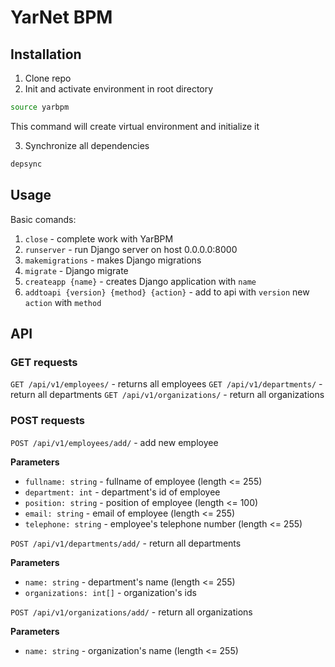 # YarNet BPM

## Installation
1. Clone repo
2. Init and activate environment in root directory

```bash
source yarbpm
```

This command will create virtual environment and initialize it

3. Synchronize all dependencies

```bash
depsync
```

## Usage

Basic comands:

1. `close` - complete work with YarBPM
2. `runserver` - run Django server on host 0.0.0.0:8000
3. `makemigrations` - makes Django migrations
4. `migrate` - Django migrate
5. `createapp {name}` - creates Django application with `name`
6. `addtoapi {version} {method} {action}` - add to api with `version` new `action` with `method`

## API

### GET requests

`GET /api/v1/employees/` - returns all employees
`GET /api/v1/departments/` - return all departments
`GET /api/v1/organizations/` - return all organizations

### POST requests

`POST /api/v1/employees/add/` - add new employee

  **Parameters**
  - `fullname: string` - fullname of employee (length <= 255)
  - `department: int` - department's id of employee
  - `position: string` - position of employee (length <= 100)
  - `email: string` - email of employee (length <= 255)
  - `telephone: string` - employee's telephone number (length <= 255)

`POST /api/v1/departments/add/` - return all departments

  **Parameters**
  - `name: string` - department's name (length <= 255)
  - `organizations: int[]` - organization's ids

`POST /api/v1/organizations/add/` - return all organizations

  **Parameters**
  - `name: string` - organization's name (length <= 255)
